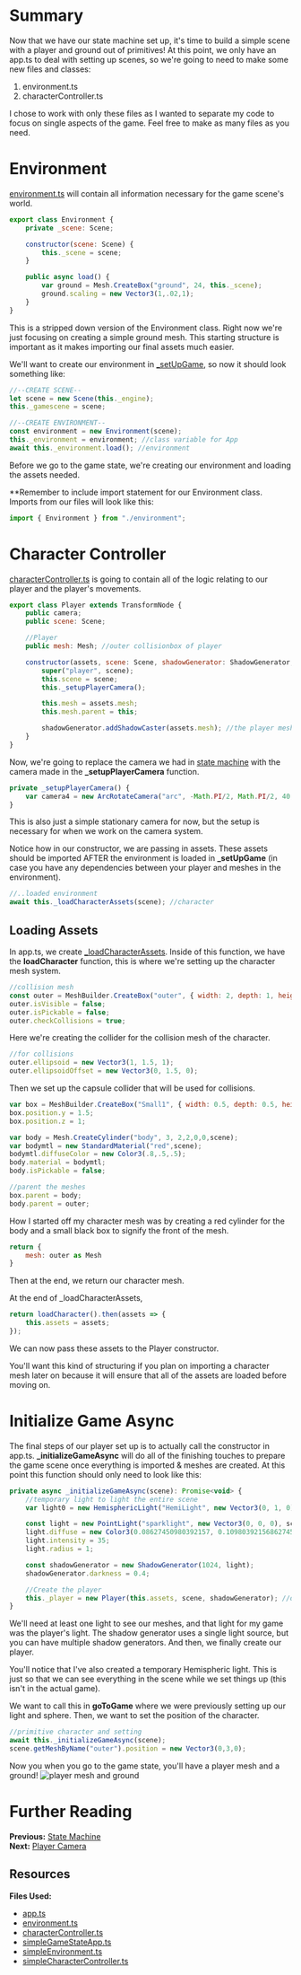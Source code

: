 # Summary
Now that we have our state machine set up, it's time to build a simple scene with a player and ground out of primitives! At this point, we only have an app.ts to deal with setting up scenes, so we're going to need to make some new files and classes:
1. environment.ts
2. characterController.ts

I chose to work with only these files as I wanted to separate my code to focus on single aspects of the game. Feel free to make as many files as you need.

# Environment
[environment.ts](https://github.com/BabylonJS/SummerFestival/blob/master/src/environment.ts) will contain all information necessary for the game scene's world.
```javascript
export class Environment {
    private _scene: Scene;

    constructor(scene: Scene) {
        this._scene = scene;
    }

    public async load() {
        var ground = Mesh.CreateBox("ground", 24, this._scene);
        ground.scaling = new Vector3(1,.02,1);
    }
}
```
This is a stripped down version of the Environment class. Right now we're just focusing on creating a simple ground mesh. This starting structure is important as it makes importing our final assets much easier.

We'll want to create our environment in [_setUpGame](/how_to/page9#setupgame), so now it should look something like:
```javascript
//--CREATE SCENE--
let scene = new Scene(this._engine);
this._gamescene = scene;

//--CREATE ENVIRONMENT--
const environment = new Environment(scene);
this._environment = environment; //class variable for App
await this._environment.load(); //environment
```
Before we go to the game state, we're creating our environment and loading the assets needed.

**Remember to include import statement for our Environment class. Imports from our files will look like this:
```javascript
import { Environment } from "./environment";
```
# Character Controller
[characterController.ts](https://github.com/BabylonJS/SummerFestival/blob/master/src/characterController.ts) is going to contain all of the logic relating to our player and the player's movements.
```javascript
export class Player extends TransformNode {
    public camera;
    public scene: Scene;

    //Player
    public mesh: Mesh; //outer collisionbox of player

    constructor(assets, scene: Scene, shadowGenerator: ShadowGenerator, input?) {
        super("player", scene);
        this.scene = scene;
        this._setupPlayerCamera();

        this.mesh = assets.mesh;
        this.mesh.parent = this;

        shadowGenerator.addShadowCaster(assets.mesh); //the player mesh will cast shadows
    }
}
```
Now, we're going to replace the camera we had in [state machine](/how_to/page9#scene-setup) with the camera made in the **_setupPlayerCamera** function.
```javascript
private _setupPlayerCamera() {
    var camera4 = new ArcRotateCamera("arc", -Math.PI/2, Math.PI/2, 40, new Vector3(0,3,0), this.scene);
}
```
This is also just a simple stationary camera for now, but the setup is necessary for when we work on the camera system.

Notice how in our constructor, we are passing in assets. These assets should be imported AFTER the environment is loaded in **_setUpGame** (in case you have any dependencies between your player and meshes in the environment).
```javascript
//..loaded environment
await this._loadCharacterAssets(scene); //character
```
## Loading Assets
In app.ts, we create [_loadCharacterAssets](https://github.com/BabylonJS/SummerFestival/blob/a0abccc2efbb7399820efe2e25f53bb5b4a02500/src/app.ts#L868). Inside of this function, we have the **loadCharacter** function, this is where we're setting up the character mesh system.
```javascript
//collision mesh
const outer = MeshBuilder.CreateBox("outer", { width: 2, depth: 1, height: 3 }, scene);
outer.isVisible = false;
outer.isPickable = false;
outer.checkCollisions = true;
```
Here we're creating the collider for the collision mesh of the character.
```javascript
//for collisions
outer.ellipsoid = new Vector3(1, 1.5, 1);
outer.ellipsoidOffset = new Vector3(0, 1.5, 0);
```
Then we set up the capsule collider that will be used for collisions.
```javascript
var box = MeshBuilder.CreateBox("Small1", { width: 0.5, depth: 0.5, height: 0.25, faceColors: [new Color4(0,0,0,1), new Color4(0,0,0,1), new Color4(0,0,0,1), new Color4(0,0,0,1),new Color4(0,0,0,1), new Color4(0,0,0,1)] }, scene);
box.position.y = 1.5;
box.position.z = 1;

var body = Mesh.CreateCylinder("body", 3, 2,2,0,0,scene);
var bodymtl = new StandardMaterial("red",scene);
bodymtl.diffuseColor = new Color3(.8,.5,.5);
body.material = bodymtl;
body.isPickable = false;

//parent the meshes
box.parent = body;
body.parent = outer;
```
How I started off my character mesh was by creating a red cylinder for the body and a small black box to signify the front of the mesh.
```javascript
return {
    mesh: outer as Mesh
}
```
Then at the end, we return our character mesh.

At the end of _loadCharacterAssets,
```javascript
return loadCharacter().then(assets => {
    this.assets = assets;
});
```
We can now pass these assets to the Player constructor.

You'll want this kind of structuring if you plan on importing a character mesh later on because it will ensure that all of the assets are loaded before moving on. 

# Initialize Game Async
The final steps of our player set up is to actually call the constructor in app.ts. **_initializeGameAsync** will do all of the finishing touches to prepare the game scene once everything is imported & meshes are created. At this point this function should only need to look like this:
```javascript
private async _initializeGameAsync(scene): Promise<void> {
    //temporary light to light the entire scene
    var light0 = new HemisphericLight("HemiLight", new Vector3(0, 1, 0), scene);

    const light = new PointLight("sparklight", new Vector3(0, 0, 0), scene);
    light.diffuse = new Color3(0.08627450980392157, 0.10980392156862745, 0.15294117647058825);
    light.intensity = 35;
    light.radius = 1;

    const shadowGenerator = new ShadowGenerator(1024, light);
    shadowGenerator.darkness = 0.4;

    //Create the player
    this._player = new Player(this.assets, scene, shadowGenerator); //dont have inputs yet so we dont need to pass it in
}
```
We'll need at least one light to see our meshes, and that light for my game was the player's light. The shadow generator uses a single light source, but you can have multiple shadow generators. And then, we finally create our player.

You'll notice that I've also created a temporary Hemispheric light. This is just so that we can see everything in the scene while we set things up (this isn't in the actual game).

We want to call this in **goToGame** where we were previously setting up our light and sphere. Then, we want to set the position of the character.
```javascript
//primitive character and setting
await this._initializeGameAsync(scene);
scene.getMeshByName("outer").position = new Vector3(0,3,0);
```

Now you when you go to the game state, you'll have a player mesh and a ground!
![player mesh and ground](/img/how_to/create-a-game/simplegamestate.png)

# Further Reading
**Previous:** [State Machine](/how_to/page9)  
**Next:** [Player Camera](/how_to/page5)

## Resources
**Files Used:**  
- [app.ts](https://github.com/BabylonJS/SummerFestival/blob/master/src/app.ts)
- [environment.ts](https://github.com/BabylonJS/SummerFestival/blob/master/src/environment.ts)
- [characterController.ts](https://github.com/BabylonJS/SummerFestival/blob/master/src/characterController.ts)
- [simpleGameStateApp.ts]()
- [simpleEnvironment.ts]()
- [simpleCharacterController.ts]()